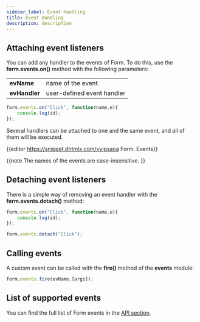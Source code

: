 ```yaml
---
sidebar_label: Event Handling
title: Event Handling
description: description
---          
```


## Attaching event listeners

You can add any handler to the events of Form. To do this, use the **form.events.on()** method with the following parameters:

<table class="webixdoc_links">
	<tbody>
        <tr>
			<td class="webixdoc_links0"><b>evName</b></td>
			<td>name of the event</td>
		</tr>
        <tr>
			<td class="webixdoc_links0"><b>evHandler</b></td>
			<td>user-defined event handler</td>
		</tr>
    </tbody>
</table>

~~~js
form.events.on("Click", function(name,e){
    console.log(id);
});
~~~

Several handlers can be attached to one and the same event, and all of them will be executed.

{{editor	https://snippet.dhtmlx.com/vyipsaoa	Form. Events}}

{{note  The names of the events are case-insensitive. }}

## Detaching event listeners 

There is a simple way of removing an event handler with the **form.events.detach()** method:

~~~js
form.events.on("Click", function(name,e){
    console.log(id);
});

form.events.detach("Click"); 
~~~

## Calling events

A custom event can be called with the **fire()** method of the **events** module:

~~~js
form.events.fire(evName,[args]);
~~~

## List of supported events 

You can find the full list of Form events in the [API section](form/api/refs/form_events.md).
